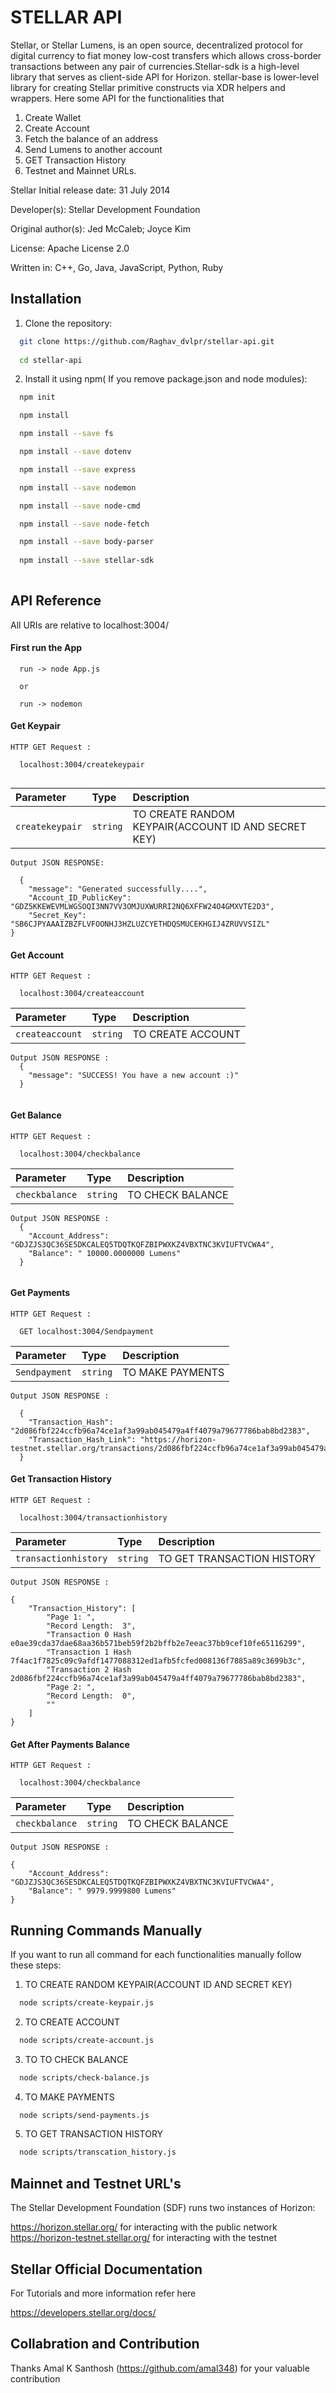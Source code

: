
# STELLAR API 

Stellar, or Stellar Lumens, is an open source, decentralized protocol for digital currency to fiat money low-cost transfers which allows cross-border transactions between any pair of currencies.Stellar-sdk is a high-level library that serves as client-side API for Horizon. stellar-base is lower-level library for creating Stellar primitive constructs via XDR helpers and wrappers.
Here some API for the functionalities that 

1. Create Wallet
2. Create Account
3. Fetch the balance of an address 
4. Send Lumens to another account 
5. GET Transaction History 
6. Testnet and Mainnet URLs. 

Stellar Initial release date: 31 July 2014

Developer(s): Stellar Development Foundation

Original author(s): Jed McCaleb; Joyce Kim

License: Apache License 2.0

Written in: C++, Go, Java, JavaScript, Python, Ruby



## Installation

1. Clone the repository:

```bash
  git clone https://github.com/Raghav_dvlpr/stellar-api.git
  
  cd stellar-api
```
2. Install it using npm( If you remove package.json and node modules):

```bash
  npm init

  npm install

  npm install --save fs

  npm install --save dotenv

  npm install --save express

  npm install --save nodemon

  npm install --save node-cmd

  npm install --save node-fetch

  npm install --save body-parser
  
  npm install --save stellar-sdk
  
```

    
## API Reference
All URIs are relative to localhost:3004/

#### First run the App

```
  run -> node App.js

  or

  run -> nodemon
```

#### Get Keypair

```
HTTP GET Request :

  localhost:3004/createkeypair


```

| Parameter | Type     | Description                |
| :-------- | :------- | :------------------------- |
| `createkeypair` | `string` | TO CREATE RANDOM KEYPAIR(ACCOUNT ID AND SECRET KEY) |

```
Output JSON RESPONSE:

  {
    "message": "Generated successfully....",
    "Account_ID_PublicKey": "GDZ5KKEWEVMLWGSOQI3NN7VV3OMJUXWURRI2NQ6XFFW24O4GMXVTE2D3",
    "Secret_Key": "SB6CJPYAAAIZBZFLVFOONHJ3HZLUZCYETHDQSMUCEKHGIJ4ZRUVVSIZL"
}

```

#### Get Account

```
HTTP GET Request :

  localhost:3004/createaccount
```

| Parameter | Type     | Description                       |
| :-------- | :------- | :-------------------------------- |
| `createaccount`      | `string` | TO CREATE ACCOUNT |

```
Output JSON RESPONSE :
  {
    "message": "SUCCESS! You have a new account :)"
  }


```

#### Get Balance

```
HTTP GET Request :

  localhost:3004/checkbalance
```

| Parameter | Type     | Description                       |
| :-------- | :------- | :-------------------------------- |
| `checkbalance`      | `string` | TO CHECK BALANCE|


```
Output JSON RESPONSE :
  {
    "Account_Address": "GDJZJS3QC36SE5DKCALEQ5TDQTKQFZBIPWXKZ4VBXTNC3KVIUFTVCWA4",
    "Balance": " 10000.0000000 Lumens"
  }


```
#### Get Payments

```
HTTP GET Request :

  GET localhost:3004/Sendpayment
```

| Parameter | Type     | Description                       |
| :-------- | :------- | :-------------------------------- |
| `Sendpayment`      | `string` | TO MAKE PAYMENTS|

```
Output JSON RESPONSE :

  {
    "Transaction_Hash": "2d086fbf224ccfb96a74ce1af3a99ab045479a4ff4079a79677786bab8bd2383",
    "Transaction_Hash_Link": "https://horizon-testnet.stellar.org/transactions/2d086fbf224ccfb96a74ce1af3a99ab045479a4ff4079a79677786bab8bd2383"
  }

```
#### Get Transaction History

```
HTTP GET Request :

  localhost:3004/transactionhistory

```

| Parameter | Type     | Description                       |
| :-------- | :------- | :-------------------------------- |
| `transactionhistory`      | `string` | TO GET TRANSACTION HISTORY|


```
Output JSON RESPONSE :
 
{
    "Transaction_History": [
        "Page 1: ",
        "Record Length:  3",
        "Transaction 0 Hash e0ae39cda37dae68aa36b571beb59f2b2bffb2e7eeac37bb9cef10fe65116299",
        "Transaction 1 Hash 7f4ac1f7825c09c9afdf1477088312ed1afb5fcfed008136f7885a89c3699b3c",
        "Transaction 2 Hash 2d086fbf224ccfb96a74ce1af3a99ab045479a4ff4079a79677786bab8bd2383",
        "Page 2: ",
        "Record Length:  0",
        ""
    ]
}
```

#### Get After Payments Balance

```
HTTP GET Request :

  localhost:3004/checkbalance
```

| Parameter | Type     | Description                       |
| :-------- | :------- | :-------------------------------- |
| `checkbalance`      | `string` | TO CHECK BALANCE|


```
Output JSON RESPONSE :
  
{
    "Account_Address": "GDJZJS3QC36SE5DKCALEQ5TDQTKQFZBIPWXKZ4VBXTNC3KVIUFTVCWA4",
    "Balance": " 9979.9999800 Lumens"
}

```





## Running Commands Manually

If you want to run all command for each functionalities manually follow these steps:

1. TO CREATE RANDOM KEYPAIR(ACCOUNT ID AND SECRET KEY)

```bash
  node scripts/create-keypair.js
```


2. TO CREATE ACCOUNT

```bash
  node scripts/create-account.js
```

3. TO TO CHECK BALANCE 

```bash
  node scripts/check-balance.js
```


4. TO MAKE PAYMENTS 

```bash
  node scripts/send-payments.js
```

5. TO GET TRANSACTION HISTORY  

```bash
  node scripts/transcation_history.js
```

## Mainnet and Testnet URL's
The Stellar Development Foundation (SDF) runs two instances of Horizon:

https://horizon.stellar.org/ for interacting with the public network   
https://horizon-testnet.stellar.org/ for interacting with the testnet

## Stellar Official Documentation 
For Tutorials and more information refer here

https://developers.stellar.org/docs/

## Collabration and Contribution

Thanks Amal K Santhosh (https://github.com/amal348) for your valuable contribution

